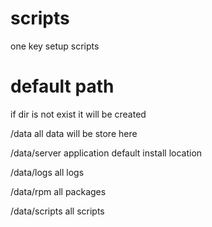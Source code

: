 # scripts


one key setup scripts

# default path

if dir is not exist it will be created

/data                     all data will be store here

/data/server              application default install location

/data/logs                all logs

/data/rpm        all packages

/data/scripts    all scripts
